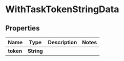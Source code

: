 

# WithTaskTokenStringData


## Properties

Name | Type | Description | Notes
------------ | ------------- | ------------- | -------------
**token** | **String** |  | 



